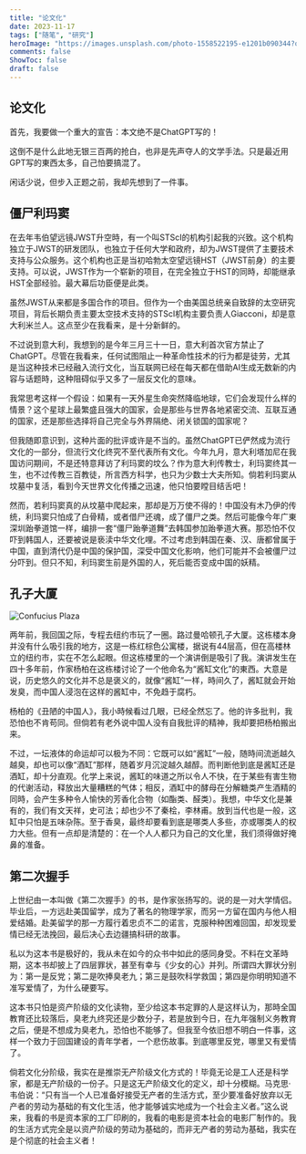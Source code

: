 ```yaml
---
title: "论文化"
date: 2023-11-17
tags: ["随笔", "研究"]
heroImage: "https://images.unsplash.com/photo-1558522195-e1201b090344?q=80&w=2340&auto=format&fit=crop&ixlib=rb-4.0.3&ixid=M3wxMjA3fDB8MHxwaG90by1wYWdlfHx8fGVufDB8fHx8fA%3D%3D"
comments: false
ShowToc: false
draft: false
---
```


## 论文化

首先，我要做一个重大的宣告：本文绝不是ChatGPT写的！

这倒不是什么此地无银三百两的抢白，也非是先声夺人的文学手法。只是最近用GPT写的東西太多，自己怕要搞混了。

闲话少说，但步入正题之前，我却先想到了一件事。

## 僵尸利玛窦

在去年韦伯望远镜JWST升空時，有一个叫STScI的机构引起我的兴致。这个机构独立于JWST的研发团队，也独立于任何大学和政府，却为JWST提供了主要技术支持与公众服务。这个机构也正是当初哈勃太空望远镜HST（JWST前身）的主要支持。可以说，JWST作为一个崭新的项目，在完全独立于HST的同時，却能继承HST全部经验。最大幕后功臣便是此类。

虽然JWST从来都是多国合作的项目。但作为一个由美国总统亲自致辞的太空研究项目，背后长期负责主要太空技术支持的STScI机构主要负责人Giacconi，却是意大利米兰人。这点至少在我看来，是十分新鲜的。

不过说到意大利，我想到的是今年三月三十一日，意大利首次官方禁止了ChatGPT。尽管在我看来，任何试图阻止一种革命性技术的行为都是徒劳，尤其是当这种技术已经融入流行文化，当互联网已经在每天都在借助AI生成无数新的内容与话题時，这种阻碍似乎又多了一层反文化的意味。

我常思考这样一个假设：如果有一天外星生命突然降临地球，它们会发现什么样的情景？这个星球上最繁盛且强大的国家，会是那些与世界各地紧密交流、互联互通的国家，还是那些选择将自己完全与外界隔绝、闭关锁国的国家呢？

但我随即意识到，这种片面的批评或许是不当的。虽然ChatGPT已俨然成为流行文化的一部分，但流行文化终究不至代表所有文化。今年九月，意大利塔加尼在我国访问期间，不是还特意拜访了利玛窦的坟么？作为意大利传教士，利玛窦终其一生，也不过传教三百教徒，所言西方科学，也只为少数士大夫所知。倘若利玛窦从坟墓中复活，看到今天世界文化传播之迅速，他只怕要瞠目结舌吧！

然而，若利玛窦真的从坟墓中爬起来，那却是万万使不得的！中国没有木乃伊的传统，利玛窦只怕成了白骨精，或者借尸还魂，成了僵尸之类。然后可能像今年广東深圳跆拳道馆一样，编排一套“僵尸跆拳道舞”去韩国参加跆拳道大赛。那恐怕不仅吓到韩国人，还要被说是亵渎中华文化哩。不过考虑到韩国在秦、汉、唐都曾属于中国，直到清代仍是中国的保护国，深受中国文化影响，他们可能并不会被僵尸过分吓到。但只不知，利玛窦生前是外国的人，死后能否变成中国的妖精。

## 孔子大厦

![Confucius Plaza](https://upload.wikimedia.org/wikipedia/commons/thumb/a/ae/Confucius_Statue_von_Liu_Shihs_II.JPG/1920px-Confucius_Statue_von_Liu_Shihs_II.JPG)

两年前，我回国之际，专程去纽约市玩了一圈。路过曼哈顿孔子大厦。这栋楼本身并没有什么吸引我的地方，这是一栋红棕色公寓楼，据说有44层高，但在高楼林立的纽约市，实在不怎么起眼。但这栋楼里的一个演讲倒是吸引了我。演讲发生在四十多年前，作家杨柏在这栋楼讨论了一个他命名为“酱缸文化”的東西。大意是说，历史悠久的文化并不总是褒义的，就像“酱缸”一样，時间久了，酱缸就会开始发臭，而中国人浸泡在这样的酱缸中，不免趋于腐朽。

杨柏的《丑陋的中国人》，我小時候看过几眼，已经全然忘了。他的许多批判，我恐怕也不肯苟同。但倘若有老外说中国人没有自我批评的精神，我却要把杨柏搬出来。

不过，一坛液体的命运却可以极为不同：它既可以如“酱缸”一般，随時间流逝越久越臭，却也可以像“酒缸”那样，随着岁月沉淀越久越醇。而判断他到底是酱缸还是酒缸，却十分直观。化学上来说，酱缸的味道之所以令人不快，在于某些有害生物的代谢活动，释放出大量糟糕的气体；相反，酒缸中的酵母在分解糖类产生酒精的同時，会产生多种令人愉快的芳香化合物（如酯类、醛类）。我想，中华文化是兼有的，我们有文天祥，史可法；却也少不了秦桧，李林甫。放到当代也是一般，这缸中只怕是五味杂陈。至于香臭，最终却要看到底是哪类人多些，亦或哪类人的权力大些。但有一点却是清楚的：在一个人人都只为自己的文化里，我们须得做好掩鼻的准备。

## 第二次握手

上世纪由一本叫做《第二次握手》的书，是作家张扬写的。说的是一对大学情侣。毕业后，一方远赴美国留学，成为了著名的物理学家，而另一方留在国内与他人相爱结婚。赴美留学的那一方履行着忠贞不二的诺言，克服种种困难回国，却发现爱情已经无法挽回，最后决心去边疆搞科研的故事。

私以为这本书是极好的，我从未在如今的众书中如此的感同身受。不料在文革時期，这本书却披上了四层罪状，甚至有幸与《少女的心》并列。所谓四大罪状分别为：第一是反党；第二是吹捧臭老九；第三是鼓吹科学救国；第四是你明明知道不准写爱情了，为什么硬要写。

这本书只怕是资产阶级的文化读物，至少给这本书定罪的人是这样认为，那時全国教育还比较落后，臭老九终究还是少数分子，若是放到今日，在九年强制义务教育之后，便是不想成为臭老九，恐怕也不能够了。但我至今依旧想不明白一件事，这样一个致力于回国建设的青年学者，一个悲伤故事。到底哪里反党，哪里又有爱情了。

倘若文化分阶级，我实在是推崇无产阶级文化方式的！毕竟无论是工人还是科学家，都是无产阶级的一份子。只是这无产阶级文化的定义，却十分模糊。马克思·韦伯说：“只有当一个人已准备好接受无产者的生活方式，至少要准备好放弃以无产者的劳动为基础的有文化生活，他才能够诚实地成为一个社会主义者。”这么说来，我看的书是资本家的工厂印刷的，我看的电影是资本社会的电影厂制作的。我的生活方式完全是以资产阶级的劳动为基础的，而非无产者的劳动为基础，我实在是个彻底的社会主义者！
